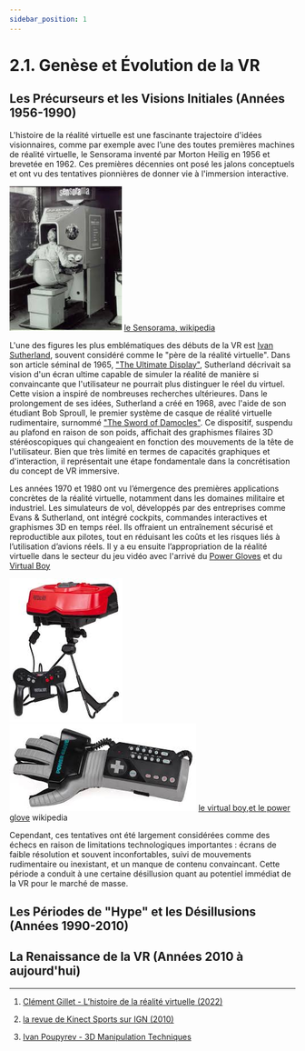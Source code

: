 ```yaml
---
sidebar_position: 1
---
```


# 2.1. Genèse et Évolution de la VR

## Les Précurseurs et les Visions Initiales  (Années 1956-1990)
L'histoire de la réalité virtuelle est une fascinante trajectoire d'idées visionnaires, comme par exemple avec  l’une des toutes premières machines de réalité virtuelle, le Sensorama inventé par Morton Heilig en 1956 et brevetée en 1962. Ces premières décennies ont posé les jalons conceptuels et ont vu des tentatives pionnières de donner vie à l'immersion interactive.

![le Sensorama](./sensorama.jpg)
[le Sensorama, wikipedia](https://en.wikipedia.org/wiki/Sensorama)

L'une des figures les plus emblématiques des débuts de la VR est [Ivan Sutherland](https://fr.wikipedia.org/wiki/Ivan_Sutherland), souvent considéré comme le "père de la réalité virtuelle". Dans son article séminal de 1965, ["The Ultimate Display"](https://worrydream.com/refs/Sutherland_1965_-_The_Ultimate_Display.pdf), Sutherland décrivait sa vision d'un écran ultime capable de simuler la réalité de manière si convaincante que l'utilisateur ne pourrait plus distinguer le réel du virtuel. Cette vision a inspiré de nombreuses recherches ultérieures. Dans le prolongement de ses idées, Sutherland a créé en 1968, avec l'aide de son étudiant Bob Sproull, le premier système de casque de réalité virtuelle rudimentaire, surnommé ["The Sword of Damocles"](https://www.ulyces.co/news/le-premier-casque-de-realite-virtuelle-a-ete-invente-en-1968/). Ce dispositif, suspendu au plafond en raison de son poids, affichait des graphismes filaires 3D stéréoscopiques qui changeaient en fonction des mouvements de la tête de l'utilisateur. Bien que très limité en termes de capacités graphiques et d'interaction, il représentait une étape fondamentale dans la concrétisation du concept de VR immersive.



 Les années 1970 et 1980 ont vu l’émergence des premières applications concrètes de la réalité virtuelle, notamment dans les domaines militaire et industriel. Les simulateurs de vol, développés par des entreprises comme Evans & Sutherland, ont intégré cockpits, commandes interactives et graphismes 3D en temps réel. Ils offraient un entraînement sécurisé et reproductible aux pilotes, tout en réduisant les coûts et les risques liés à l’utilisation d’avions réels. Il y a eu ensuite l’appropriation de la réalité virtuelle dans le secteur du jeu vidéo avec l'arrivé du [Power Gloves](https://fr.wikipedia.org/wiki/Power_Glove) et du [Virtual Boy](https://fr.wikipedia.org/wiki/Virtual_Boy)

 ![le virtual boy](./virtualboy.jpg) ![le power glove](./powerglove.jpg) [le virtual boy](https://fr.wikipedia.org/wiki/Virtual_Boy),[et le power glove](https://fr.wikipedia.org/wiki/Power_Glove) wikipedia
 
 Cependant, ces tentatives ont été largement considérées comme des échecs en raison de limitations technologiques importantes : écrans de faible résolution et souvent inconfortables, suivi de mouvements rudimentaire ou inexistant, et un manque de contenu convaincant. Cette période a conduit à une certaine désillusion quant au potentiel immédiat de la VR pour le marché de masse.



## Les Périodes de "Hype" et les Désillusions (Années 1990-2010)

## La Renaissance de la VR (Années 2010 à aujourd'hui)

-------------------------------------------------------------------------------------------------------------------------------

1. [Clément Gillet - L’histoire de la réalité virtuelle (2022)](https://virtual-mag.com/encyclopedie/histoire-vr/?utm_source=chatgpt.com) 

2. [la revue de Kinect Sports sur IGN (2010)](https://www.ign.com/articles/2010/11/04/kinect-sports-review)

3. [Ivan Poupyrev - 3D Manipulation Techniques ](https://people.cs.vt.edu/~bowman/3dui.org/course_notes/siggraph2000/manipulation.pdf)
